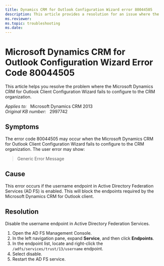 ```yaml
---
title: Dynamics CRM for Outlook Configuration Wizard error 80044505
description: This article provides a resolution for an issue where the Microsoft Dynamics CRM for Outlook Client Configuration Wizard fails to configure to the CRM organization.
ms.reviewer: 
ms.topic: troubleshooting
ms.date: 
---
```

# Microsoft Dynamics CRM for Outlook Configuration Wizard Error Code 80044505

This article helps you resolve the problem where the Microsoft Dynamics CRM for Outlook Client Configuration Wizard fails to configure to the CRM organization.

_Applies to:_ &nbsp; Microsoft Dynamics CRM 2013  
_Original KB number:_ &nbsp; 2997742

## Symptoms

The error code 80044505 may occur when the Microsoft Dynamics CRM for Outlook Client Configuration Wizard fails to configure to the CRM organization. The user error may show:

> Generic Error Message

## Cause

This error occurs if the username endpoint in Active Directory Federation Services (AD FS) is enabled. This will block the endpoints required by the Microsoft Dynamics CRM for Outlook client.

## Resolution

Disable the username endpoint in Active Directory Federation Services.

1. Open the AD FS Management Console.
2. In the left navigation pane, expand **Service**, and then click **Endpoints**.
3. In the endpoint list, locate and right-click the `/adfs/services/trust/13/username` endpoint.
4. Select disable.
5. Restart the AD FS service.
